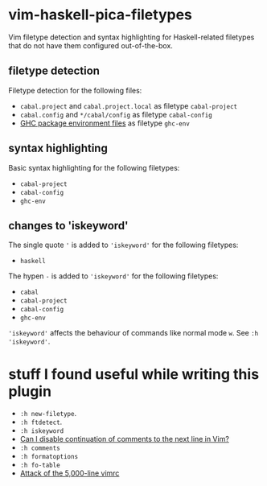 # vim-haskell-pica-filetypes

Vim filetype detection and syntax highlighting for Haskell-related filetypes
that do not have them configured out-of-the-box.

## filetype detection

Filetype detection for the following files:

- `cabal.project` and `cabal.project.local` as filetype `cabal-project`
- `cabal.config` and `*/cabal/config` as filetype `cabal-config`
- [GHC package environment files](https://downloads.haskell.org/ghc/latest/docs/html/users_guide/packages.html#package-environments) as filetype `ghc-env`

## syntax highlighting

Basic syntax highlighting for the following filetypes:

- `cabal-project`
- `cabal-config`
- `ghc-env`

## changes to 'iskeyword'

The single quote `'` is added to `'iskeyword'` for the following filetypes:

- `haskell`

The hypen `-` is added to `'iskeyword'` for the following filetypes:

- `cabal`
- `cabal-project`
- `cabal-config`
- `ghc-env`

`'iskeyword'` affects the behaviour of commands like normal mode `w`. See `:h 'iskeyword'`.

# stuff I found useful while writing this plugin

- `:h new-filetype`.
- `:h ftdetect`.
- `:h iskeyword`
- [Can I disable continuation of comments to the next line in Vim?](https://superuser.com/questions/271023/can-i-disable-continuation-of-comments-to-the-next-line-in-vim)
- `:h comments`
- `:h formatoptions`
- `:h fo-table`
- [Attack of the 5,000-line vimrc](https://vimways.org/2018/from-vimrc-to-vim/)
